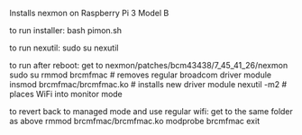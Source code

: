 Installs nexmon on Raspberry Pi 3 Model B

to run installer: 
bash pimon.sh

to run nexutil:
sudo su
nexutil

to run after reboot:
get to nexmon/patches/bcm43438/7_45_41_26/nexmon
sudo su
rmmod brcmfmac # removes regular broadcom driver module
insmod brcmfmac/brcmfmac.ko # installs new driver module
nexutil -m2 # places WiFi into monitor mode

to revert back to managed mode and use regular wifi:
get to the same folder as above
rmmod brcmfmac/brcmfmac.ko
modprobe brcmfmac
exit

